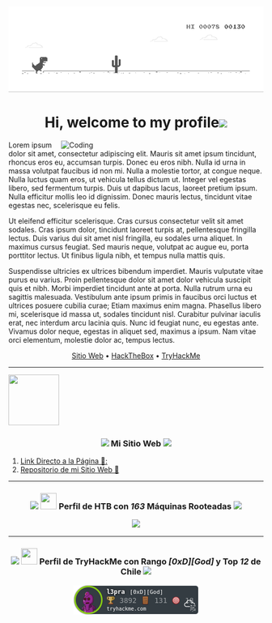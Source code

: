 <p align="center"><img src="https://raw.githubusercontent.com/AnkushSinghGandhi/AnkushSinghGandhi/master/images/dino.gif"/></p>
<h1 align="center"><b>Hi, welcome to my profile</b><img src="https://media.giphy.com/media/hvRJCLFzcasrR4ia7z/giphy.gif" width="35"></h1>   








<img align="right" alt="Coding" width="400" src="https://yt3.ggpht.com/ytc/AKedOLRxOaitFO6ojQ3u6WQR-2bm2CdbDYqBRlBf6ZVjYg=s900-c-k-c0x00ffffff-no-rj" />
                                                                                                                                                      

 Lorem ipsum dolor sit amet, consectetur adipiscing elit. Mauris sit amet ipsum tincidunt, rhoncus eros eu, accumsan turpis. Donec eu eros nibh. Nulla id urna in massa volutpat faucibus id non mi. Nulla a molestie tortor, at congue neque. Nulla luctus quam eros, ut vehicula tellus dictum ut. Integer vel egestas libero, sed fermentum turpis. Duis ut dapibus lacus, laoreet pretium ipsum. Nulla efficitur mollis leo id dignissim. Donec mauris lectus, tincidunt vitae egestas nec, scelerisque eu felis.

Ut eleifend efficitur scelerisque. Cras cursus consectetur velit sit amet sodales. Cras ipsum dolor, tincidunt laoreet turpis at, pellentesque fringilla lectus. Duis varius dui sit amet nisl fringilla, eu sodales urna aliquet. In maximus cursus feugiat. Sed mauris neque, volutpat ac augue eu, porta porttitor lectus. Ut finibus ligula nibh, et tempus nulla mattis quis.

Suspendisse ultricies ex ultrices bibendum imperdiet. Mauris vulputate vitae purus eu varius. Proin pellentesque dolor sit amet dolor vehicula suscipit quis et nibh. Morbi imperdiet tincidunt ante at porta. Nulla rutrum urna eu sagittis malesuada. Vestibulum ante ipsum primis in faucibus orci luctus et ultrices posuere cubilia curae; Etiam maximus enim magna. Phasellus libero mi, scelerisque id massa ut, sodales tincidunt nisl. Curabitur pulvinar iaculis erat, nec interdum arcu lacinia quis. Nunc id feugiat nunc, eu egestas ante. Vivamus dolor neque, egestas in aliquet sed, maximus a ipsum. Nam vitae orci elementum, molestie dolor ac, tempus lectus. 


<p align="center">
  <a href="https://kaniehuest.github.io">Sitio Web</a> •
  <a href="https://app.hackthebox.com/profile/420577">HackTheBox</a> •
  <a href="https://tryhackme.com/p/l3pra">TryHackMe</a>
</p>

---

<img height="100" width="100" src="https://unpkg.com/simple-icons@v7/icons/githubpages.svg" />

<h3 align="center">
  <img src="https://img.icons8.com/material-outlined/30/689d6a/source-code.png"/>
    Mi Sitio Web
  <img src="https://img.icons8.com/material-outlined/30/689d6a/source-code.png"/>
</h3>
 
 
<!-- WEB:START -->
                                                                               
1.  <a href="https://kaniehuest.github.io">Link Directo a la Página 🐧:</a> 
2.  <a href="https://github.com/kaniehuest/kaniehuest.github.io">Repositorio de mi Sitio Web 👋</a>
<!-- WEB:END -->
 
--- 
  
<h3 align="center">  
   
  <img src="https://img.icons8.com/material-outlined/30/689d6a/cafe.png"/>
   <img height="32" width="32" src="https://cdn.simpleicons.org/hackthebox/9FEF00" />
  Perfil de HTB con <i>163</i> Máquinas Rooteadas
  <img src="https://img.icons8.com/material-outlined/30/689d6a/cafe.png"/>
</h3>
 
<p align="center">
  <a href="https://app.hackthebox.com/profile/420577"><img src="http://www.hackthebox.eu/badge/image/420577"></img></a> 
<p>
  
---

<h3 align="center">  
   
  <img src="https://img.icons8.com/material-outlined/30/689d6a/cafe.png"/>
   <img height="32" width="32" src="https://cdn.simpleicons.org/tryhackme/white" />
  Perfil de TryHackMe con Rango <i>[0xD][God]</i> y Top <i>12</i> de Chile
  <img src="https://img.icons8.com/material-outlined/30/689d6a/cafe.png"/>
</h3>
 
<p align="center">
   <a href="https://tryhackme.com/p/l3pra"><img src="./imagenes/thm.png"></img></a>
</p>
